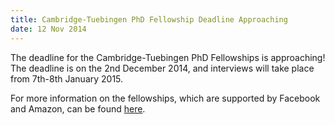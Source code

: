 ```yaml
---
title: Cambridge-Tuebingen PhD Fellowship Deadline Approaching
date: 12 Nov 2014
---
```



The deadline for the Cambridge-Tuebingen PhD Fellowships is approaching!  The deadline is on the 2nd December 2014, and interviews will take place from 7th-8th January 2015.

For more information on the fellowships, which are supported by Facebook and Amazon, can be found [here](http://mlg.eng.cam.ac.uk/?page_id=1458).


